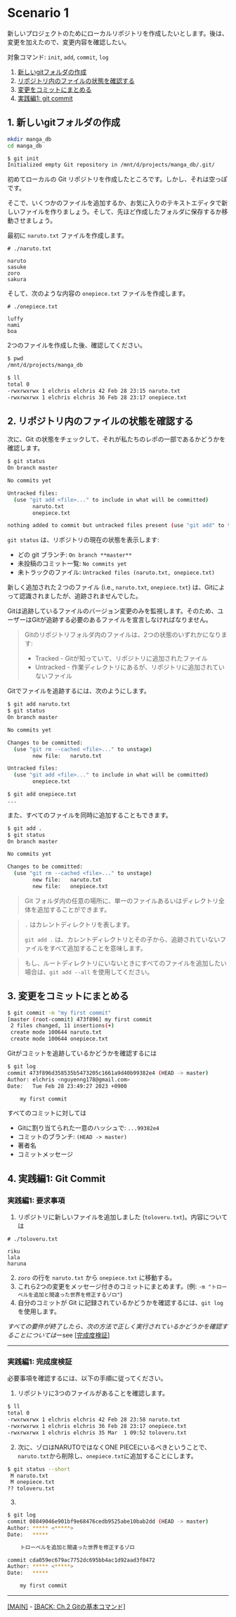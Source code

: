 # Scenario 1

新しいプロジェクトのためにローカルリポジトリを作成したいとします。後は、変更を加えたので、変更内容を確認したい。

対象コマンド: `init`, `add`, `commit`, `log`

1. [新しいgitフォルダの作成](#1-新しいgitフォルダの作成)
2. [リポジトリ内のファイルの状態を確認する](#2-リポジトリ内のファイルの状態を確認する)
3. [変更をコミットにまとめる](#3-変更をコミットにまとめる)
4. [実践編1: git commit](#4-実践編1-git-commit)

## 1. 新しいgitフォルダの作成

```bash
mkdir manga_db
cd manga_db
```

```bash
$ git init
Initialized empty Git repository in /mnt/d/projects/manga_db/.git/
```

初めてローカルの Git リポジトリを作成したところです。しかし、それは空っぽです。

そこで、いくつかのファイルを追加するか、お気に入りのテキストエディタで新しいファイルを作りましょう。そして、先ほど作成したフォルダに保存するか移動させましょう。

最初に `naruto.txt` ファイルを作成します。

```plain
# ./naruto.txt

naruto
sasuke
zoro
sakura
```

そして、次のような内容の `onepiece.txt` ファイルを作成します。

```plain
# ./onepiece.txt

luffy
nami
boa
```

2つのファイルを作成した後、確認してください。

```bash
$ pwd
/mnt/d/projects/manga_db

$ ll
total 0
-rwxrwxrwx 1 elchris elchris 42 Feb 28 23:15 naruto.txt
-rwxrwxrwx 1 elchris elchris 36 Feb 28 23:17 onepiece.txt
```

## 2. リポジトリ内のファイルの状態を確認する

次に、Git の状態をチェックして、それが私たちのレポの一部であるかどうかを確認します。

```bash
$ git status
On branch master

No commits yet

Untracked files:
  (use "git add <file>..." to include in what will be committed)
        naruto.txt
        onepiece.txt

nothing added to commit but untracked files present (use "git add" to track)
```

`git status` は、リポジトリの現在の状態を表示します:

- どの git ブランチ: `On branch **master**`
- 未投稿のコミット一覧: `No commits yet`
- 未トラックのファイル: `Untracked files (naruto.txt, onepiece.txt)`

新しく追加された２つのファイル (i.e., `naruto.txt`, `onepiece.txt`) は、Gitによって認識されましたが、追跡されませんでした。

Gitは追跡しているファイルのバージョン変更のみを監視します。そのため、ユーザーはGitが追跡する必要のあるファイルを宣言しなければなりません。

> Gitのリポジトリフォルダ内のファイルは、2つの状態のいずれかになります:
>
> - Tracked - Gitが知っていて、リポジトリに追加されたファイル
> - Untracked - 作業ディレクトリにあるが、リポジトリに追加されていないファイル

Gitでファイルを追跡するには、次のようにします。

```bash
$ git add naruto.txt
$ git status
On branch master

No commits yet

Changes to be committed:
  (use "git rm --cached <file>..." to unstage)
        new file:   naruto.txt

Untracked files:
  (use "git add <file>..." to include in what will be committed)
        onepiece.txt

$ git add onepiece.txt
...
```

また、すべてのファイルを同時に追加することもできます。

```bash
$ git add .
$ git status
On branch master

No commits yet

Changes to be committed:
  (use "git rm --cached <file>..." to unstage)
        new file:   naruto.txt
        new file:   onepiece.txt
```

> Git フォルダ内の任意の場所に、単一のファイルあるいはディレクトリ全体を追加することができます。

> `.` はカレントディレクトリを表します。
>
> `git add .` は、カレントディレクトリとその子から、追跡されていないファイルをすべて追加することを意味します。

> もし、ルートディレクトリにいないときにすべてのファイルを追加したい場合は、`git add --all` を使用してください。

## 3. 変更をコミットにまとめる

```bash
$ git commit -m "my first commit"
[master (root-commit) 473f896] my first commit
 2 files changed, 11 insertions(+)
 create mode 100644 naruto.txt
 create mode 100644 onepiece.txt
```

Gitがコミットを追跡しているかどうかを確認するには

```bash
$ git log
commit 473f896d358535b5473205c1661a9d40b99382e4 (HEAD -> master)
Author: elchris <nguyenng178@gmail.com>
Date:   Tue Feb 28 23:49:27 2023 +0900

    my first commit
```

すべてのコミットに対しては

- Gitに割り当てられた一意のハッシュで: `...99382e4`
- コミットのブランチ: `(HEAD -> master)`
- 著者名
- コミットメッセージ

## 4. 実践編1: Git Commit

### 実践編1: 要求事項

1. リポジトリに新しいファイルを追加しました (`toloveru.txt`)。内容については

```plain
# ./toloveru.txt

riku
lala
haruna
```

2. `zoro` の行を `naruto.txt` から `onepiece.txt` に移動する。
3. これら2つの変更をメッセージ付きのコミットにまとめます。(例: `-m "トローベルを追加と間違った世界を修正するゾロ"`)
4. 自分のコミットが Git に記録されているかどうかを確認するには、`git log` を使用します。

*すべての要件が終了したら、次の方法で正しく実行されているかどうかを確認することについては*ーsee [[完成度検証]](#実践編1-完成度検証)

---

### 実践編1: 完成度検証

必要事項を確認するには、以下の手順に従ってください。

1. リポジトリに3つのファイルがあることを確認します。

```bash
$ ll
total 0
-rwxrwxrwx 1 elchris elchris 42 Feb 28 23:58 naruto.txt
-rwxrwxrwx 1 elchris elchris 36 Feb 28 23:17 onepiece.txt
-rwxrwxrwx 1 elchris elchris 35 Mar  1 09:52 toloveru.txt
```

2. 次に、ゾロはNARUTOではなくONE PIECEにいるべきということで、`naruto.txt`から削除し、`onepiece.txt`に追加することにします。

```bash
$ git status --short
 M naruto.txt
 M onepiece.txt
?? toloveru.txt
```

3.

```bash
$ git log                                                
commit 08849046e901bf9e68476cedb9525abe10bab2dd (HEAD -> master)
Author: ***** <*****>
Date:   *****

    トローベルを追加と間違った世界を修正するゾロ

commit cda059ec679ac7752dc695bb4ac1d92aad3f0472
Author: ***** <*****>
Date:   *****

    my first commit
```

---
[[MAIN]](../README.md) - [[BACK: Ch.2 Gitの基本コマンド]](./2-basics.md)